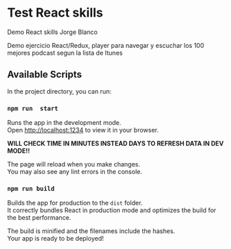 # Test React skills 

Demo React skills Jorge Blanco

Demo ejercicio React/Redux, player para navegar y escuchar los 100 mejores podcast segun la lista de Itunes

## Available Scripts

In the project directory, you can run:

### `npm run  start`

Runs the app in the development mode.\
Open [http://localhost:1234](http://localhost:1234) to view it in your browser.

**WILL CHECK TIME IN MINUTES INSTEAD DAYS TO REFRESH DATA IN DEV MODE!!**

The page will reload when you make changes.\
You may also see any lint errors in the console.




### `npm run build`

Builds the app for production to the `dist` folder.\
It correctly bundles React in production mode and optimizes the build for the best performance.

The build is minified and the filenames include the hashes.\
Your app is ready to be deployed!

